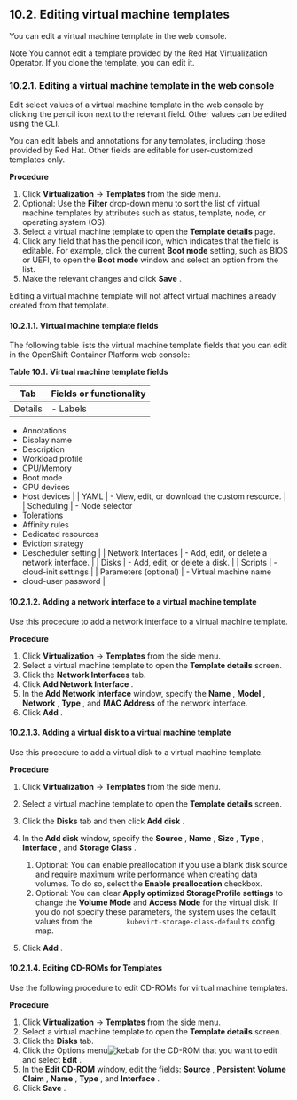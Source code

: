 ## 10.2. Editing virtual machine templates




You can edit a virtual machine template in the web console.

Note
You cannot edit a template provided by the Red Hat Virtualization Operator. If you clone the template, you can edit it.



### 10.2.1. Editing a virtual machine template in the web console




Edit select values of a virtual machine template in the web console by clicking the pencil icon next to the relevant field. Other values can be edited using the CLI.

You can edit labels and annotations for any templates, including those provided by Red Hat. Other fields are editable for user-customized templates only.

 **Procedure** 

1. Click **Virtualization** → **Templates** from the side menu.
1. Optional: Use the **Filter** drop-down menu to sort the list of virtual machine templates by attributes such as status, template, node, or operating system (OS).
1. Select a virtual machine template to open the **Template details** page.
1. Click any field that has the pencil icon, which indicates that the field is editable. For example, click the current **Boot mode** setting, such as BIOS or UEFI, to open the **Boot mode** window and select an option from the list.
1. Make the relevant changes and click **Save** .


Editing a virtual machine template will not affect virtual machines already created from that template.

#### 10.2.1.1. Virtual machine template fields




The following table lists the virtual machine template fields that you can edit in the OpenShift Container Platform web console:


<span id="idm139667222742928"></span>
 **Table 10.1. Virtual machine template fields** 

| Tab | Fields or functionality |
| --- | --- |
| Details | - Labels
- Annotations
- Display name
- Description
- Workload profile
- CPU/Memory
- Boot mode
- GPU devices
- Host devices |
| YAML | - View, edit, or download the custom resource. |
| Scheduling | - Node selector
- Tolerations
- Affinity rules
- Dedicated resources
- Eviction strategy
- Descheduler setting |
| Network Interfaces | - Add, edit, or delete a network interface. |
| Disks | - Add, edit, or delete a disk. |
| Scripts | - cloud-init settings |
| Parameters (optional) | - Virtual machine name
- cloud-user password |




#### 10.2.1.2. Adding a network interface to a virtual machine template




Use this procedure to add a network interface to a virtual machine template.

 **Procedure** 

1. Click **Virtualization** → **Templates** from the side menu.
1. Select a virtual machine template to open the **Template details** screen.
1. Click the **Network Interfaces** tab.
1. Click **Add Network Interface** .
1. In the **Add Network Interface** window, specify the **Name** , **Model** , **Network** , **Type** , and **MAC Address** of the network interface.
1. Click **Add** .


#### 10.2.1.3. Adding a virtual disk to a virtual machine template




Use this procedure to add a virtual disk to a virtual machine template.

 **Procedure** 

1. Click **Virtualization** → **Templates** from the side menu.
1. Select a virtual machine template to open the **Template details** screen.
1. Click the **Disks** tab and then click **Add disk** .
1. In the **Add disk** window, specify the **Source** , **Name** , **Size** , **Type** , **Interface** , and **Storage Class** .
    
    
    1. Optional: You can enable preallocation if you use a blank disk source and require maximum write performance when creating data volumes. To do so, select the **Enable preallocation** checkbox.
    1. Optional: You can clear **Apply optimized StorageProfile settings** to change the **Volume Mode** and **Access Mode** for the virtual disk. If you do not specify these parameters, the system uses the default values from the `        kubevirt-storage-class-defaults` config map.
    
1. Click **Add** .


#### 10.2.1.4. Editing CD-ROMs for Templates




Use the following procedure to edit CD-ROMs for virtual machine templates.

 **Procedure** 

1. Click **Virtualization** → **Templates** from the side menu.
1. Select a virtual machine template to open the **Template details** screen.
1. Click the **Disks** tab.
1. Click the Options menu![kebab](https://access.redhat.com/webassets/avalon/d/OpenShift_Container_Platform-4.11-Virtualization-en-US/images/f468284ec3cc9bf27e6bd2c83849ca50/kebab.png)
    for the CD-ROM that you want to edit and select **Edit** .
1. In the **Edit CD-ROM** window, edit the fields: **Source** , **Persistent Volume Claim** , **Name** , **Type** , and **Interface** .
1. Click **Save** .


